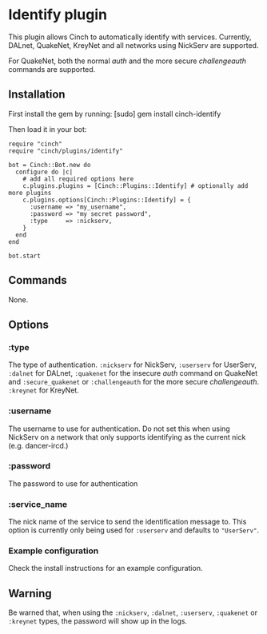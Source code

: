 # Identify plugin

This plugin allows Cinch to automatically identify with services.
Currently, DALnet, QuakeNet, KreyNet and all networks using NickServ are
supported.

For QuakeNet, both the normal _auth_ and the more secure
_challengeauth_ commands are supported.

## Installation
First install the gem by running:
    [sudo] gem install cinch-identify

Then load it in your bot:

    require "cinch"
    require "cinch/plugins/identify"

    bot = Cinch::Bot.new do
      configure do |c|
        # add all required options here
        c.plugins.plugins = [Cinch::Plugins::Identify] # optionally add more plugins
        c.plugins.options[Cinch::Plugins::Identify] = {
          :username => "my_username",
          :password => "my secret password",
          :type     => :nickserv,
        }
      end
    end

    bot.start

## Commands
None.

## Options
### :type
The type of authentication. `:nickserv` for NickServ, `:userserv` for
UserServ, `:dalnet` for DALnet, `:quakenet` for the insecure _auth_ command on QuakeNet and
`:secure_quakenet` or `:challengeauth` for the more secure
_challengeauth_. `:kreynet` for KreyNet.

### :username
The username to use for authentication. Do not set this when using
NickServ on a network that only supports identifying as the current
nick (e.g. dancer-ircd.)

### :password
The password to use for authentication

### :service_name
The nick name of the service to send the identification message to.
This option is currently only being used for `:userserv` and defaults
to `"UserServ"`.

### Example configuration
Check the install instructions for an example configuration.

## Warning
Be warned that, when using the `:nickserv`, `:dalnet`, `:userserv`, `:quakenet`
or `:kreynet` types, the password will show up in the logs.
